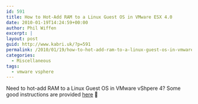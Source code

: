 ```yaml
---
id: 591
title: How to Hot-Add RAM to a Linux Guest OS in VMware ESX 4.0
date: 2010-01-19T14:24:59+00:00
author: Phil Wiffen
excerpt: |
layout: post
guid: http://www.kabri.uk/?p=591
permalink: /2010/01/19/how-to-hot-add-ram-to-a-linux-guest-os-in-vmware-esx-4-0/
categories:
  - Miscellaneous
tags:
  - vmware vsphere
---
```

Need to hot-add RAM to a Linux Guest OS in VMware vShpere 4? Some good instructions are provided [here](http://adaptivethinking.wordpress.com/2009/07/27/vsphere-esx4-hot-add-memory-for-linux-guests/) 🙂